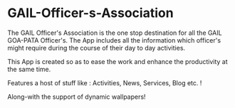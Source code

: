 # GAIL-Officer-s-Association

The GAIL Officer's Association is the one stop destination for all the GAIL GOA-PATA Officer's. The App includes all the information which officer's might require during the course of their day to day activities.

This App is created so as to ease the work and enhance the productivity at the same time.

Features a host of stuff like : Activities, News, Services, Blog etc. !

Along-with the support of dynamic wallpapers!
